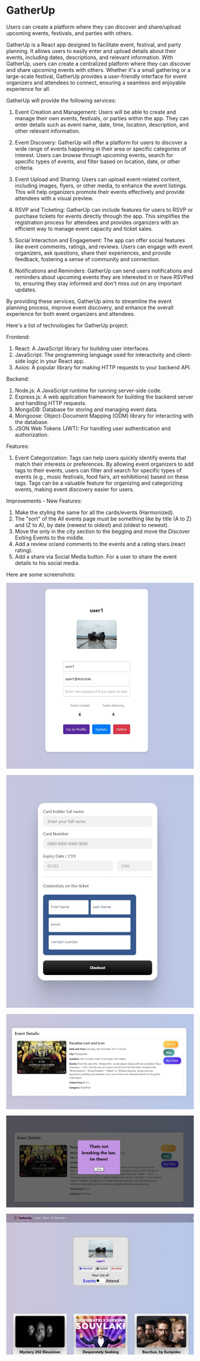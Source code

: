 # GatherUp
Users can create a platform where they can discover and share/upload upcoming events, festivals, and parties with others.

GatherUp is a React app designed to facilitate event, festival, and party planning. It allows users to easily enter and upload details about their events, including dates, descriptions, and relevant information. With GatherUp, users can create a centralized platform where they can discover and share upcoming events with others. Whether it's a small gathering or a large-scale festival, GatherUp provides a user-friendly interface for event organizers and attendees to connect, ensuring a seamless and enjoyable experience for all.

GatherUp will provide the following services:

1. Event Creation and Management: Users will be able to create and manage their own events, festivals, or parties within the app. They can enter details such as event name, date, time, location, description, and other relevant information.

2. Event Discovery: GatherUp will offer a platform for users to discover a wide range of events happening in their area or specific categories of interest. Users can browse through upcoming events, search for specific types of events, and filter based on location, date, or other criteria.

3. Event Upload and Sharing: Users can upload event-related content, including images, flyers, or other media, to enhance the event listings. This will help organizers promote their events effectively and provide attendees with a visual preview.

4. RSVP and Ticketing: GatherUp can include features for users to RSVP or purchase tickets for events directly through the app. This simplifies the registration process for attendees and provides organizers with an efficient way to manage event capacity and ticket sales.

5. Social Interaction and Engagement: The app can offer social features like event comments, ratings, and reviews. Users can engage with event organizers, ask questions, share their experiences, and provide feedback, fostering a sense of community and connection.

6. Notifications and Reminders: GatherUp can send users notifications and reminders about upcoming events they are interested in or have RSVPed to, ensuring they stay informed and don't miss out on any important updates.

By providing these services, GatherUp aims to streamline the event planning process, improve event discovery, and enhance the overall experience for both event organizers and attendees.

Here's a list of technologies for GatherUp project:

Frontend:
1. React: A JavaScript library for building user interfaces.
2. JavaScript: The programming language used for interactivity and client-side logic in your React app.
3. Axios: A popular library for making HTTP requests to your backend API.


Backend:
1. Node.js: A JavaScript runtime for running server-side code.
2. Express.js: A web application framework for building the backend server and handling HTTP requests.
3. MongoDB: Database for storing and managing event data.
4. Mongoose: Object-Document Mapping (ODM) library for interacting with the database.
5. JSON Web Tokens (JWT): For handling user authentication and authorization.


Features:

1. Event Categorization: Tags can help users quickly identify events that match their interests or preferences. By allowing event organizers to add tags to their events, users can filter and search for specific types of events (e.g., music festivals, food fairs, art exhibitions) based on these tags. Tags can be a valuable feature for organizing and categorizing events, making event discovery easier for users. 


Improvements - New Features:
1. Make the styling the same for all the cards/events (Harmonized).
2. The "sort" of the All events page must be something like by title (A to Z) and (Z to A), by date (newest to oldest) and (oldest to newest).
3. Move the only in the city section to the begging and move the Discover Exiting Events to the middle.
4. Add a review or/and comments to the events and a rating stars.(react rating).
5. Add a share via Social Media button. For a user to share the event details to his social media.


Here  are some screenshots:

![Account](/client/public/images/GatherUpAccounScreenshot.jpg)

![BuyTicket](/client/public/images/GatherUpBuyTicketScreenshot.jpg)

![EventDetails](/client/public/images/GatherUpEventDetailsScreenshot.jpg)

![LetsGoButton](/client/public/images/GatherUpLetsGoButtonScreenshot.jpg)

![Profile](/client/public/images/GatherUpProfileScreenshot.jpg)